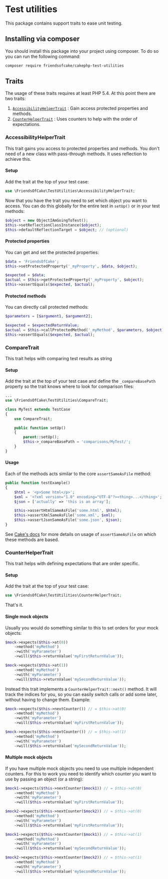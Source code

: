 # Test utilities

This package contains support traits to ease unit testing.

## Installing via composer

You should install this package into your project using composer. To do so you
can run the following command:

```bash
composer require friendsofcake/cakephp-test-utilities
```

## Traits

The usage of these traits requires at least PHP 5.4. At this point there are
two traits:

1. [`AccessibilityHelperTrait`](#accessibilityhelpertrait) : Gain access protected properties and methods.
2. [`CounterHelperTrait`](#counterhelpertrait) : Uses counters to help with the order of expectations.

### AccessibilityHelperTrait

This trait gains you access to protected properties and methods. You don't need
of a new class with pass-through methods. It uses reflection to achieve this.

#### Setup

Add the trait at the top of your test case:

``` php
use \FriendsOfCake\TestUtilities\AccessibilityHelperTrait;
```

Now that you have the trait you need to set which object you want to access.
You can do this globally for the entire test in `setUp()` or in your test
methods:

``` php
$object = new ObjectIAmGoingToTest();
$this->setReflectionClassInstance($object);
$this->defaultReflectionTarget = $object; // (optional)
```

#### Protected properties

You can get and set the protected properties:

``` php
$data = 'FriendsOfCake';
$this->setProtectedProperty('_myProperty', $data, $object);

$expected = $data;
$actual = $this->getProtectedProperty('_myProperty', $object);
$this->assertEquals($expected, $actual);
```

#### Protected methods

You can directly call protected methods:

``` php
$parameters = [$argument1, $argument2];

$expected = $expectedReturnValue;
$actual = $this->callProtectedMethod('_myMethod', $parameters, $object);
$this->assertEquals($expected, $actual);
```

### CompareTrait

This trait helps with comparing test results as string

#### Setup

Add the trait at the top of your test case and define the `_compareBasePath`
property so the trait knows where to look for comparison files:

``` php
...
use \FriendsOfCake\TestUtilities\CompareTrait;

class MyTest extends TestCase
{
    use CompareTrait;

    public function setUp()
    {
        parent::setUp();
        $this->_compareBasePath = 'comparisons/MyTest/';
    }
}
```

#### Usage

Each of the methods acts similar to the core `assertSameAsFile` method:

```php
public function testExample()
{
    $html = '<p>Some html</p>';
    $xml = '<?xml version="1.0" encoding="UTF-8"?><thing>...</thing>';
    $json = ['actually' => 'this is an array'];

    $this->assertHtmlSameAsFile('some.html', $html);
    $this->assertXmlSameAsFile('some.xml', $xml);
    $this->assertJsonSameAsFile('some.json', $json);
}
```

See [Cake's docs](https://book.cakephp.org/3.0/en/development/testing.html#comparing-test-results-to-a-file)
for more details on usage of `assertSameAsFile` on which these methods are
based.

### CounterHelperTrait

This trait helps with defining expectations that are order specific.

#### Setup

Add the trait at the top of your test case:

``` php
use \FriendsOfCake\TestUtilities\CounterHelperTrait;
```

That's it.

#### Single mock objects

Usually you would do something similar to this to set orders for your mock
objects:

``` php
$mock->expects($this->at(0))
    ->method('myMethod')
    ->with('myParameter')
    ->will($this->returnValue('myFirstReturnValue'));

$mock->expects($this->at(1))
    ->method('myMethod')
    ->with('myParameter')
    ->will($this->returnValue('mySecondReturnValue'));
```

Instead this trait implements a `CounterHelperTrait::next()` method. It will
track the indices for you, so you can easily switch calls or add some later,
without having to change them. Example:

``` php
$mock->expects($this->nextCounter()) // = $this->at(0)
    ->method('myMethod')
    ->with('myParameter')
    ->will($this->returnValue('myFirstReturnValue'));

$mock->expects($this->nextCounter()) // = $this->at(1)
    ->method('myMethod')
    ->with('myParameter')
    ->will($this->returnValue('mySecondReturnValue'));
```

#### Multiple mock objects

If you have multiple mock objects you need to use multiple independent
counters. For this to work you need to identify which counter you want to use
by passing an object (or a string):

``` php
$mock1->expects($this->nextCounter($mock1)) // = $this->at(0)
    ->method('myMethod')
    ->with('myParameter')
    ->will($this->returnValue('myFirstReturnValue'));

$mock2->expects($this->nextCounter($mock2)) // = $this->at(0)
    ->method('myMethod')
    ->with('myParameter')
    ->will($this->returnValue('myFirstReturnValue'));

$mock1->expects($this->nextCounter($mock1)) // = $this->at(1)
    ->method('myMethod')
    ->with('myParameter')
    ->will($this->returnValue('mySecondReturnValue'));

$mock2->expects($this->nextCounter($mock2)) // = $this->at(1)
    ->method('myMethod')
    ->with('myParameter')
    ->will($this->returnValue('mySecondReturnValue'));
```
